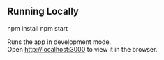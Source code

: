 ## Running Locally

npm install
npm start

Runs the app in development mode.<br>
Open [http://localhost:3000](http://localhost:3000) to view it in the browser.
